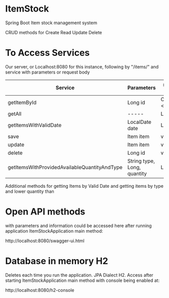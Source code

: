 # ItemStock

Spring Boot Item stock management system

CRUD methods for Create Read Update Delete

# To Access Services
Our server, or Localhost:8080 for this instance, following by "/items/" and service with parameters or request body

| Service | Parameters | return type |
| ------- | ---------- | ----------- |
| getItemById | Long id | Optional < Item > |
| getAll | ----- | List<Item> |
| getItemsWithValidDate | LocalDate date | List<Item> |
| save | Item item | void |
| update | Item item | void
| delete | Long id | void |
| getItemsWithProvidedAvailableQuantityAndType | String type, Long, quantity | List<Item> |


Additional methods for getting Items by Valid Date and getting items by type and lower quantity than

# Open API methods 
with parameters and information could be accessed here after running application
ItemStockApplication main method: 

http://localhost:8080/swagger-ui.html

# Database in memory H2 
Deletes each time you run the application. JPA Dialect H2. Access after starting ItemStockApplication main method with console being enabled at:

http://localhost:8080/h2-console
